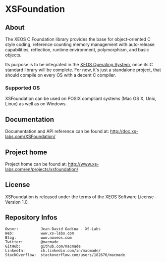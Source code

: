 XSFoundation
============

About
-----

The XEOS C Foundation library provides the base for object-oriented C style coding, reference counting memory management with auto-release capabilities, reflection, runtime environment, polymorphism, and basic objects.

Its purpose is to be integrated in the [XEOS Operating System](http://www.xs-labs.com/en/projects/xeos/), once its C standard library will be complete.
For now, it's just a standalone project, that should compile on every OS with a decent C compiler.

### Supported OS

XSFoundation can be used on POSIX compliant systems (Mac OS X, Unix, Linux) as well as on Windows.

Documentation
-------------

Documentation and API reference can be found at: http://doc.xs-labs.com/XSFoundation/

Project home
------------

Project home can be found at: http://www.xs-labs.com/en/projects/xsfoundation/

License
-------

XSFoundation is released under the terms of the XEOS Software License - Version 1.0.

Repository Infos
----------------

    Owner:			Jean-David Gadina - XS-Labs
    Web:			www.xs-labs.com
    Blog:			www.noxeos.com
    Twitter:		@macmade
    GitHub:			github.com/macmade
    LinkedIn:		ch.linkedin.com/in/macmade/
    StackOverflow:	stackoverflow.com/users/182676/macmade

